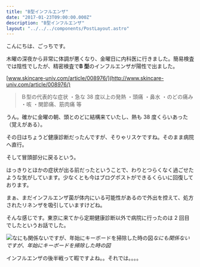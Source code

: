 ```yaml
---
title: "B型インフルエンザ"
date: "2017-01-23T09:00:00.000Z"
description: "B型インフルエンザ"
layout: "../../../components/PostLayout.astro"
---
```


こんにちは、ごっちです。

木曜の深夜から非常に体調が悪くなり、金曜日に内科医に行きました。簡易検査では陰性でしたが、精密検査で**B 型**のインフルエンザが陽性で出ました。

[www.skincare-univ.com/article/008976/](http://www.skincare-univ.com/article/008976/)

> Ｂ型の代表的な症状
> ・急な 38 度以上の発熱
> ・頭痛
> ・鼻水
> ・のどの痛み
> ・咳
> ・関節痛、筋肉痛 等

うん。確かに金曜の朝、頭とのどに結構来ていたし、熱も 38 度くらいあった（覚えがある）。

その日はちょうど健康診断だったんですが、そりゃリスケですね。そのまま病院へ直行。

そして冒頭部分に戻るという。

はっきりとほかの症状が出る前だったということで、わりとつらくなく過ごせたような気がしています。少なくとも今はブログポストができるくらいに回復しております。

まぁ、まだインフルエンザ菌が体内にいる可能性があるので外出を控えて、処方されたリネンザを吸引していますけどね。

そんな感じです。東京に来てから定期健康診断以外で病院に行ったのは 2 回目でしたというお話でした。

![なにも関係ないですが、年始にキーボードを掃除した時の図](https://cdn-images-1.medium.com/max/8064/1*UoHYKRWVlbNSr-4P1AnF9A.jpeg)_なにも関係ないですが、年始にキーボードを掃除した時の図_

インフルエンザの後半戦って暇ですよね。。それでは。。。。
